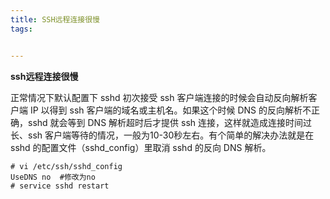 ```yaml
---
title: SSH远程连接很慢
tags:


---
```


**ssh远程连接很慢**

正常情况下默认配置下 sshd 初次接受 ssh 客户端连接的时候会自动反向解析客户端 IP 以得到 ssh 客户端的域名或主机名。如果这个时候 DNS 的反向解析不正确，sshd 就会等到 DNS 解析超时后才提供 ssh 连接，这样就造成连接时间过长、ssh 客户端等待的情况，一般为10-30秒左右。有个简单的解决办法就是在 sshd 的配置文件（sshd_config）里取消 sshd 的反向 DNS 解析。

```
# vi /etc/ssh/sshd_config 
UseDNS no  #修改为no
# service sshd restart
```

